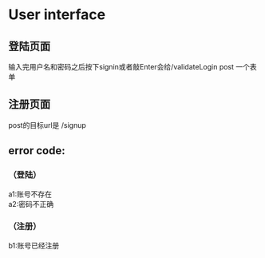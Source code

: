 # User interface
##  登陆页面
输入完用户名和密码之后按下signin或者敲Enter会给/validateLogin post 一个表单
##  注册页面
post的目标url是 /signup


## error code:
### （登陆）
a1:账号不存在  
a2:密码不正确  
### （注册）
b1:账号已经注册  